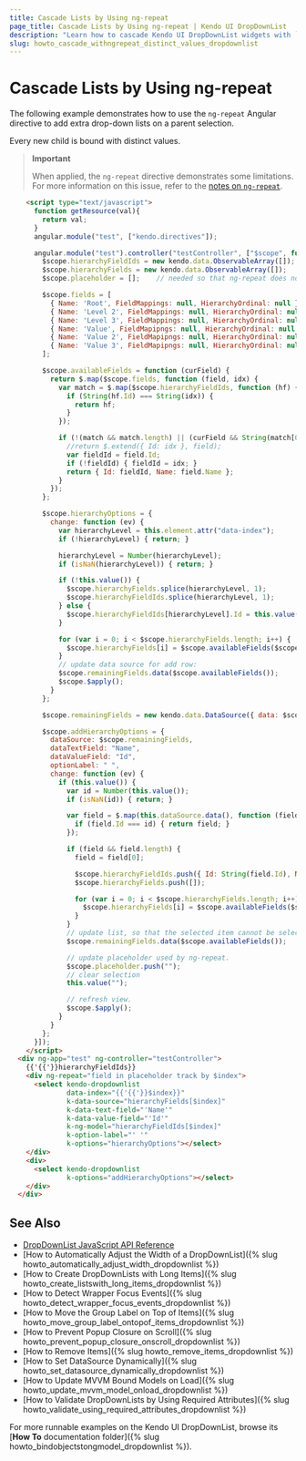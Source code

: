 ```yaml
---
title: Cascade Lists by Using ng-repeat
page_title: Cascade Lists by Using ng-repeat | Kendo UI DropDownList
description: "Learn how to cascade Kendo UI DropDownList widgets with `ng-repeat` and using distinct values."
slug: howto_cascade_withngrepeat_distinct_values_dropdownlist
---
```


# Cascade Lists by Using ng-repeat

The following example demonstrates how to use the `ng-repeat` Angular directive to add extra drop-down lists on a parent selection.

Every new child is bound with distinct values.

> **Important**  
>
> When applied, the `ng-repeat` directive demonstrates some limitations. For more information on this issue, refer to the [notes on `ng-repeat`](http://docs.telerik.com/kendo-ui/AngularJS/notes-on-ng-repeat).

```html
    <script type="text/javascript">
      function getResource(val){
        return val;
      }
      angular.module("test", ["kendo.directives"]);

      angular.module("test").controller("testController", ["$scope", function($scope){
        $scope.hierarchyFieldIds = new kendo.data.ObservableArray([]);
        $scope.hierarchyFields = new kendo.data.ObservableArray([]);
        $scope.placeholder = [];    // needed so that ng-repeat does not conflict with k-ng-model and cause a $rootScope:inprog error.

        $scope.fields = [
          { Name: 'Root', FieldMappings: null, HierarchyOrdinal: null },
          { Name: 'Level 2', FieldMappings: null, HierarchyOrdinal: null },
          { Name: 'Level 3', FieldMappings: null, HierarchyOrdinal: null },
          { Name: 'Value', FieldMapipngs: null, HierarchyOrdinal: null },
          { Name: 'Value 2', FieldMapipngs: null, HierarchyOrdinal: null },
          { Name: 'Value 3', FieldMapipngs: null, HierarchyOrdinal: null }
        ];

        $scope.availableFields = function (curField) {
          return $.map($scope.fields, function (field, idx) {
            var match = $.map($scope.hierarchyFieldIds, function (hf) {
              if (String(hf.Id) === String(idx)) {
                return hf;
              }
            });

            if (!(match && match.length) || (curField && String(match[0].Id) === String(curField.Id))) {
              //return $.extend({ Id: idx }, field);
              var fieldId = field.Id;
              if (!fieldId) { fieldId = idx; }
              return { Id: fieldId, Name: field.Name };
            }
          });
        };

        $scope.hierarchyOptions = {
          change: function (ev) {
            var hierarchyLevel = this.element.attr("data-index");
            if (!hierarchyLevel) { return; }

            hierarchyLevel = Number(hierarchyLevel);
            if (isNaN(hierarchyLevel)) { return; }

            if (!this.value()) {
              $scope.hierarchyFields.splice(hierarchyLevel, 1);
              $scope.hierarchyFieldIds.splice(hierarchyLevel, 1);
            } else {
              $scope.hierarchyFieldIds[hierarchyLevel].Id = this.value();
            }

            for (var i = 0; i < $scope.hierarchyFields.length; i++) {
              $scope.hierarchyFields[i] = $scope.availableFields($scope.hierarchyFieldIds[i]);
            }
            // update data source for add row:
            $scope.remainingFields.data($scope.availableFields());
            $scope.$apply();
          }
        };

        $scope.remainingFields = new kendo.data.DataSource({ data: $scope.availableFields() });

        $scope.addHierarchyOptions = {
          dataSource: $scope.remainingFields,
          dataTextField: "Name",
          dataValueField: "Id",
          optionLabel: " ",
          change: function (ev) {
            if (this.value()) {
              var id = Number(this.value());
              if (isNaN(id)) { return; }

              var field = $.map(this.dataSource.data(), function (field) {
                if (field.Id === id) { return field; }
              });

              if (field && field.length) {
                field = field[0];

                $scope.hierarchyFieldIds.push({ Id: String(field.Id), Name: field.Name });
                $scope.hierarchyFields.push([]);

                for (var i = 0; i < $scope.hierarchyFields.length; i++) {
                  $scope.hierarchyFields[i] = $scope.availableFields($scope.hierarchyFieldIds[i]);
                }
              }
              // update list, so that the selected item cannot be selected again:
              $scope.remainingFields.data($scope.availableFields());

              // update placeholder used by ng-repeat.
              $scope.placeholder.push("");
              // clear selection
              this.value("");

              // refresh view.
              $scope.$apply();
            }
          }
        };
      }]);
    </script>
  <div ng-app="test" ng-controller="testController">
    {{'{{'}}hierarchyFieldIds}}
    <div ng-repeat="field in placeholder track by $index">
      <select kendo-dropdownlist
              data-index="{{'{{'}}$index}}"
              k-data-source="hierarchyFields[$index]"
              k-data-text-field="'Name'"
              k-data-value-field="'Id'"
              k-ng-model="hierarchyFieldIds[$index]"
              k-option-label="' '"
              k-options="hierarchyOptions"></select>
    </div>
    <div>
      <select kendo-dropdownlist
              k-options="addHierarchyOptions"></select>
    </div>
  </div>
```

## See Also

* [DropDownList JavaScript API Reference](/api/javascript/ui/dropdownlist)
* [How to Automatically Adjust the Width of a DropDownList]({% slug howto_automatically_adjust_width_dropdownlist %})
* [How to Create DropDownLists with Long Items]({% slug howto_create_listswith_long_items_dropdownlist %})
* [How to Detect Wrapper Focus Events]({% slug howto_detect_wrapper_focus_events_dropdownlist %})
* [How to Move the Group Label on Top of Items]({% slug howto_move_group_label_ontopof_items_dropdownlist %})
* [How to Prevent Popup Closure on Scroll]({% slug howto_prevent_popup_closure_onscroll_dropdownlist %})
* [How to Remove Items]({% slug howto_remove_items_dropdownlist %})
* [How to Set DataSource Dynamically]({% slug howto_set_datasource_dynamically_dropdownlist %})
* [How to Update MVVM Bound Models on Load]({% slug howto_update_mvvm_model_onload_dropdownlist %})
* [How to Validate DropDownLists by Using Required Attributes]({% slug howto_validate_using_required_attributes_dropdownlist %})

For more runnable examples on the Kendo UI DropDownList, browse its [**How To** documentation folder]({% slug howto_bindobjectstongmodel_dropdownlist %}).
